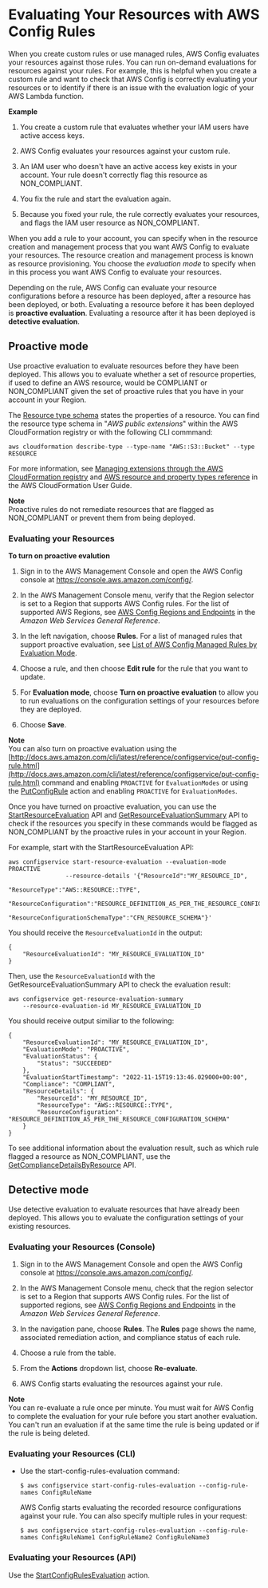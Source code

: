 # Evaluating Your Resources with AWS Config Rules<a name="evaluating-your-resources"></a>

When you create custom rules or use managed rules, AWS Config evaluates your resources against those rules\. You can run on\-demand evaluations for resources against your rules\. For example, this is helpful when you create a custom rule and want to check that AWS Config is correctly evaluating your resources or to identify if there is an issue with the evaluation logic of your AWS Lambda function\. 

**Example**

1.  You create a custom rule that evaluates whether your IAM users have active access keys\. 

1.  AWS Config evaluates your resources against your custom rule\.

1.  An IAM user who doesn't have an active access key exists in your account\. Your rule doesn't correctly flag this resource as NON\_COMPLIANT\. 

1.  You fix the rule and start the evaluation again\. 

1. Because you fixed your rule, the rule correctly evaluates your resources, and flags the IAM user resource as NON\_COMPLIANT\. 

When you add a rule to your account, you can specify when in the resource creation and management process that you want AWS Config to evaluate your resources\. The resource creation and management process is known as resource provisioning\. You choose the *evaluation mode* to specify when in this process you want AWS Config to evaluate your resources\.

Depending on the rule, AWS Config can evaluate your resource configurations before a resource has been deployed, after a resource has been deployed, or both\. Evaluating a resource before it has been deployed is **proactive evaluation**\. Evaluating a resource after it has been deployed is **detective evaluation**\.

## Proactive mode<a name="evaluating-your-resources-proactive"></a>

Use proactive evaluation to evaluate resources before they have been deployed\. This allows you to evaluate whether a set of resource properties, if used to define an AWS resource, would be COMPLIANT or NON\_COMPLIANT given the set of proactive rules that you have in your account in your Region\.

The [Resource type schema](https://docs.aws.amazon.com/cloudformation-cli/latest/userguide/resource-type-schema.html) states the properties of a resource\. You can find the resource type schema in "*AWS public extensions*" within the AWS CloudFormation registry or with the following CLI commmand:

```
aws cloudformation describe-type --type-name "AWS::S3::Bucket" --type RESOURCE
```

For more information, see [Managing extensions through the AWS CloudFormation registry](https://docs.aws.amazon.com/AWSCloudFormation/latest/UserGuide/registry.html#registry-view) and [AWS resource and property types reference](https://docs.aws.amazon.com/AWSCloudFormation/latest/UserGuide/aws-template-resource-type-ref.html) in the AWS CloudFormation User Guide\.

**Note**  
Proactive rules do not remediate resources that are flagged as NON\_COMPLIANT or prevent them from being deployed\.

### Evaluating your Resources<a name="evaluating-your-resources-console-proactive"></a>

**To turn on proactive evalution**

1. Sign in to the AWS Management Console and open the AWS Config console at [https://console\.aws\.amazon\.com/config/](https://console.aws.amazon.com/config/)\.

1. In the AWS Management Console menu, verify that the Region selector is set to a Region that supports AWS Config rules\. For the list of supported AWS Regions, see [AWS Config Regions and Endpoints](https://docs.aws.amazon.com/general/latest/gr/rande.html#awsconfig_region) in the *Amazon Web Services General Reference*\. 

1. In the left navigation, choose **Rules**\. For a list of managed rules that support proactive evaluation, see [List of AWS Config Managed Rules by Evaluation Mode](https://docs.aws.amazon.com/config/latest/developerguide/managed-rules-by-evaluation-mode.html)\.

1. Choose a rule, and then choose **Edit rule** for the rule that you want to update\.

1. For **Evaluation mode**, choose **Turn on proactive evaluation** to allow you to run evaluations on the configuration settings of your resources before they are deployed\.

1. Choose **Save**\.

**Note**  
You can also turn on proactive evaluation using the [http://docs.aws.amazon.com/cli/latest/reference/configservice/put-config-rule.html](http://docs.aws.amazon.com/cli/latest/reference/configservice/put-config-rule.html) command and enabling `PROACTIVE` for `EvaluationModes` or using the [PutConfigRule](https://docs.aws.amazon.com/config/latest/APIReference/API_PutConfigRule.html) action and enabling `PROACTIVE` for `EvaluationModes`\.

Once you have turned on proactive evaluation, you can use the [StartResourceEvaluation](https://docs.aws.amazon.com/config/latest/APIReference/API_StartResourceEvaluation.html) API and [GetResourceEvaluationSummary](https://docs.aws.amazon.com/config/latest/APIReference/API_GetResourceEvaluationSummary.html) API to check if the resources you specify in these commands would be flagged as NON\_COMPLIANT by the proactive rules in your account in your Region\.

For example, start with the StartResourceEvaluation API:

```
aws configservice start-resource-evaluation --evaluation-mode PROACTIVE
                --resource-details '{"ResourceId":"MY_RESOURCE_ID",
                                     "ResourceType":"AWS::RESOURCE::TYPE",
                                     "ResourceConfiguration":"RESOURCE_DEFINITION_AS_PER_THE_RESOURCE_CONFIGURATION_SCHEMA",
                                     "ResourceConfigurationSchemaType":"CFN_RESOURCE_SCHEMA"}'
```

You should receive the `ResourceEvaluationId` in the output:

```
{
    "ResourceEvaluationId": "MY_RESOURCE_EVALUATION_ID"
}
```

Then, use the `ResourceEvaluationId` with the GetResourceEvaluationSummary API to check the evaluation result:

```
aws configservice get-resource-evaluation-summary
    --resource-evaluation-id MY_RESOURCE_EVALUATION_ID
```

You should receive output similiar to the following:

```
{
    "ResourceEvaluationId": "MY_RESOURCE_EVALUATION_ID",
    "EvaluationMode": "PROACTIVE",
    "EvaluationStatus": {
        "Status": "SUCCEEDED"
    },
    "EvaluationStartTimestamp": "2022-11-15T19:13:46.029000+00:00",
    "Compliance": "COMPLIANT",
    "ResourceDetails": {
        "ResourceId": "MY_RESOURCE_ID",
        "ResourceType": "AWS::RESOURCE::TYPE",
        "ResourceConfiguration": "RESOURCE_DEFINITION_AS_PER_THE_RESOURCE_CONFIGURATION_SCHEMA"
    }
}
```

To see additional information about the evaluation result, such as which rule flagged a resource as NON\_COMPLIANT, use the [GetComplianceDetailsByResource](https://docs.aws.amazon.com/config/latest/APIReference/API_GetComplianceDetailsByResource.html) API\.

## Detective mode<a name="evaluating-your-resources-detective"></a>

Use detective evaluation to evaluate resources that have already been deployed\. This allows you to evaluate the configuration settings of your existing resources\.

### Evaluating your Resources \(Console\)<a name="evaluating-your-resources-console"></a>

1. Sign in to the AWS Management Console and open the AWS Config console at [https://console\.aws\.amazon\.com/config/](https://console.aws.amazon.com/config/)\.

1. In the AWS Management Console menu, check that the region selector is set to a Region that supports AWS Config rules\. For the list of supported regions, see [AWS Config Regions and Endpoints](https://docs.aws.amazon.com/general/latest/gr/awsconfig.html) in the *Amazon Web Services General Reference*\.

1. In the navigation pane, choose **Rules**\. The **Rules** page shows the name, associated remediation action, and compliance status of each rule\.

1. Choose a rule from the table\.

1. From the **Actions** dropdown list, choose **Re\-evaluate**\.

1.  AWS Config starts evaluating the resources against your rule\.

**Note**  
You can re\-evaluate a rule once per minute\. You must wait for AWS Config to complete the evaluation for your rule before you start another evaluation\. You can't run an evaluation if at the same time the rule is being updated or if the rule is being deleted\.

### Evaluating your Resources \(CLI\)<a name="evaluating-your-resources-cli"></a>
+ Use the start\-config\-rules\-evaluation command:

  ```
  $ aws configservice start-config-rules-evaluation --config-rule-names ConfigRuleName
  ```

  AWS Config starts evaluating the recorded resource configurations against your rule\. You can also specify multiple rules in your request:

  ```
  $ aws configservice start-config-rules-evaluation --config-rule-names ConfigRuleName1 ConfigRuleName2 ConfigRuleName3
  ```

### Evaluating your Resources \(API\)<a name="evaluating-your-resources-api"></a>

Use the [StartConfigRulesEvaluation](https://docs.aws.amazon.com/config/latest/APIReference/API_StartConfigRulesEvaluation.html) action\.